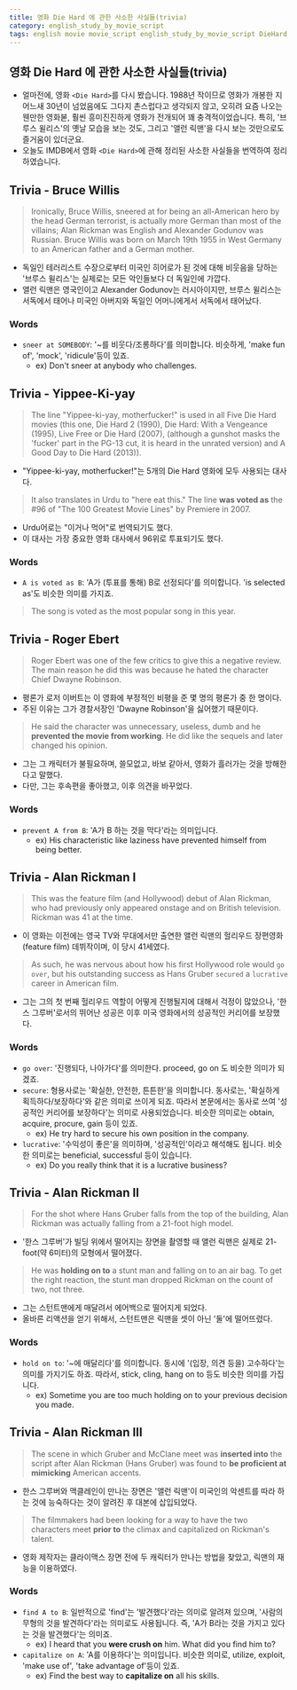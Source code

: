 ```yaml
---
title: 영화 Die Hard 에 관한 사소한 사실들(trivia)
category: english_study_by_movie_script
tags: english movie movie_script english_study_by_movie_script DieHard
---
```


## 영화 Die Hard 에 관한 사소한 사실들(trivia)

- 얼마전에, 영화 `<Die Hard>`를 다시 봤습니다. 1988년 작이므로 영화가 개봉한 지 어느새 30년이 넘었음에도 그다지 촌스럽다고 생각되지 않고, 오히려 요즘 나오는 웬만한 영화볻, 훨씬 흥미진진하게 영화가 전개되어 꽤 충격적이었습니다. 특히, '브루스 윌리스'의 옛날 모습을 보는 것도, 그리고 '앨런 릭맨'을 다시 보는 것만으로도 즐거움이 있더군요. 
- 오늘도 IMDB에서 영화 `<Die Hard>`에 관해 정리된 사소한 사실들을 번역하여 정리하였습니다. 

## Trivia - Bruce Willis

> Ironically, Bruce Willis, sneered at for being an all-American hero by the head German terrorist, is actually more German than most of the villains; Alan Rickman was English and Alexander Godunov was Russian. Bruce Willis was born on March 19th 1955 in West Germany to an American father and a German mother.

- 독일인 테러리스트 수장으로부터 미국인 히어로가 된 것에 대해 비웃음을 당하는 '브루스 윌리스'는 실제로는 모든 악인들보다 더 독일인에 가깝다.
- 앨런 릭맨은 영국인이고 Alexander Godunov는 러시아이지만, 브루스 윌리스는 서독에서 태어나 미국인 아버지와 독일인 어머니에게서 서독에서 태어났다.

### Words 

- `sneer at SOMEBODY`: '~를 비웃다/조롱하다'를 의미합니다. 비슷하게, 'make fun of', 'mock', 'ridicule'등이 있죠. 
  - ex) Don't sneer at anybody who challenges.

## Trivia - Yippee-Ki-yay

> The line "Yippee-ki-yay, motherfucker!" is used in all Five Die Hard movies (this one, Die Hard 2 (1990), Die Hard: With a Vengeance (1995), Live Free or Die Hard (2007), (although a gunshot masks the 'fucker' part in the PG-13 cut, it is heard in the unrated version) and A Good Day to Die Hard (2013)). 

- "Yippee-ki-yay, motherfucker!"는 5개의 Die Hard 영화에 모두 사용되는 대사다. 

> It also translates in Urdu to "here eat this." The line **was voted as** the #96 of "The 100 Greatest Movie Lines" by Premiere in 2007.

- Urdu어로는 "이거나 먹어"로 번역되기도 했다.
- 이 대사는 가장 중요한 영화 대사에서 96위로 투표되기도 했다. 

### Words

- `A is voted as B`: 'A가 (투표를 통해) B로 선정되다'를 의미합니다. 'is selected as'도 비슷한 의미를 가지죠. 

> The song is voted as the most popular song in this year.

## Trivia - Roger Ebert

> Roger Ebert was one of the few critics to give this a negative review. The main reason he did this was because he hated the character Chief Dwayne Robinson. 

- 평론가 로저 이버트는 이 영화에 부정적인 비평을 준 몇 명의 평론가 중 한 명이다.
- 주된 이유는 그가 경찰서장인 'Dwayne Robinson'을 싫어했기 때문이다.

> He said the character was unnecessary, useless, dumb and he **prevented the movie from working**. He did like the sequels and later changed his opinion.

- 그는 그 캐릭터가 불필요하며, 쓸모없고, 바보 같아서, 영화가 흘러가는 것을 방해한다고 말했다.
- 다만, 그는 후속편을 좋아했고, 이후 의견을 바꾸었다.

### Words

- `prevent A from B`: 'A가 B 하는 것을 막다'라는 의미입니다. 
  - ex) His characteristic like laziness have prevented himself from being better.

## Trivia - Alan Rickman I 

> This was the feature film (and Hollywood) debut of Alan Rickman, who had previously only appeared onstage and on British television. Rickman was 41 at the time. 

- 이 영화는 이전에는 영국 TV와 무대에서만 출연한 앨런 릭맨의 헐리우드 장편영화(feature film) 데뷔작이며, 이 당시 41세였다. 

> As such, he was nervous about how his first Hollywood role would `go over`, but his outstanding success as Hans Gruber `secured` a `lucrative` career in American film.

- 그는 그의 첫 번째 헐리우드 역할이 어떻게 진행될지에 대해서 걱정이 많았으나, '한스 그루버'로서의 뛰어난 성공은 이후 미국 영화에서의 성공적인 커리어를 보장했다.

### Words 

- `go over`: '진행되다, 나아가다'를 의미한다. proceed, go on 도 비슷한 의미가 되겠죠. 
- `secure`: 형용사로는 '확실한, 안전한, 튼튼한'을 의미합니다. 동사로는, '확실하게 획득하다/보장하다'와 같은 의미로 쓰이게 되죠. 따라서 본문에서는 동사로 쓰여 '성공적인 커리어를 보장하다'는 의미로 사용되었습니다. 비슷한 의미로는 obtain, acquire, procure, gain 등이 있죠.
  - ex) He try hard to secure his own position in the company.
- `lucrative`: '수익성이 좋은'을 의미하며, '성공적인'이라고 해석해도 됩니다. 비슷한 의미로는 beneficial, successful 등이 있습니다.
  - ex) Do you really think that it is a lucrative business? 

## Trivia - Alan Rickman II

> For the shot where Hans Gruber falls from the top of the building, Alan Rickman was actually falling from a 21-foot high model. 

- '한스 그루버'가 빌딩 위에서 떨어지는 장면을 촬영할 때 앨런 릭맨은 실제로 21-foot(약 6미터)의 모형에서 떨어졌다.

> He was **holding on to** a stunt man and falling on to an air bag. To get the right reaction, the stunt man dropped Rickman on the count of two, not three.

- 그는 스턴트맨에게 매달려서 에어백으로 떨어지게 되었다. 
- 올바른 리액션을 얻기 위해서, 스턴트맨은 릭맨을 셋이 아닌 '둘'에 떨어뜨렸다.

### Words

- `hold on to`: '~에 매달리다'를 의미합니다. 동시에 '(입장, 의견 등을) 고수하다'는 의미를 가지기도 하죠. 따라서, stick, cling, hang on to 등도 비슷한 의미를 가집니다.
  - ex) Sometime you are too much holding on to your previous decision you made.

## Trivia - Alan Rickman III

> The scene in which Gruber and McClane meet was **inserted into** the script after Alan Rickman (Hans Gruber) was found to **be proficient at** **mimicking** American accents. 

- 한스 그루버와 맥클레인이 만나는 장면은 '앨런 릭맨'이 미국인의 악센트를 따라 하는 것에 능숙하다는 것이 알려진 후 대본에 삽입되었다.

> The filmmakers had been looking for a way to have the two characters meet **prior to** the climax and capitalized on Rickman's talent.

- 영화 제작자는 클라이맥스 장면 전에 두 캐릭터가 만나는 방법을 찾았고, 릭맨의 재능을 이용하였다.

### Words

- `find A to B`: 일반적으로 'find'는 '발견했다'라는 의미로 알려져 있으며, '사람의 무형의 것을 발견하다'라는 의미로도 사용됩니다. 즉, 'A가 B라는 것을 가지고 있다는 것을 발견했다'는 의미죠.
  - ex) I heard that you **were crush on** him. What did you find him to? 
- `capitalize on A`: 'A를 이용하다'는 의미입니다. 비슷한 의미로, utilize, exploit, 'make use of', 'take advantage of'등이 있죠. 
  - ex) Find the best way to **capitalize on** all his skills.
